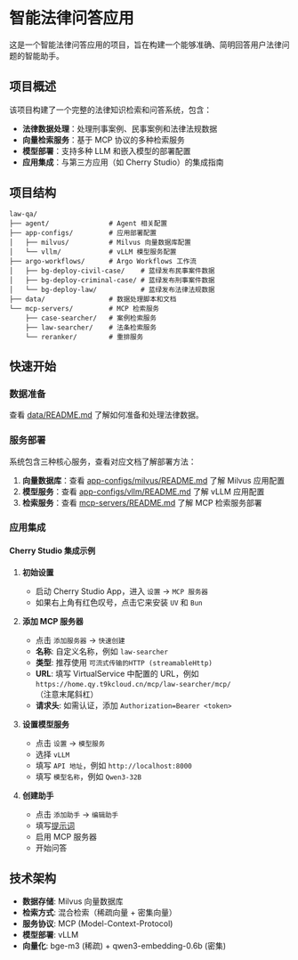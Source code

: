 # 智能法律问答应用

这是一个智能法律问答应用的项目，旨在构建一个能够准确、简明回答用户法律问题的智能助手。

## 项目概述

该项目构建了一个完整的法律知识检索和问答系统，包含：

- **法律数据处理**：处理刑事案例、民事案例和法律法规数据
- **向量检索服务**：基于 MCP 协议的多种检索服务
- **模型部署**：支持多种 LLM 和嵌入模型的部署配置
- **应用集成**：与第三方应用（如 Cherry Studio）的集成指南

## 项目结构

```
law-qa/
├── agent/               # Agent 相关配置
├── app-configs/         # 应用部署配置
│   ├── milvus/          # Milvus 向量数据库配置
│   └── vllm/            # vLLM 模型服务配置
├── argo-workflows/      # Argo Workflows 工作流
│   ├── bg-deploy-civil-case/    # 蓝绿发布民事案件数据
│   ├── bg-deploy-criminal-case/ # 蓝绿发布刑事案件数据
│   └── bg-deploy-law/           # 蓝绿发布法律法规数据
├── data/                # 数据处理脚本和文档
└── mcp-servers/         # MCP 检索服务
    ├── case-searcher/   # 案例检索服务
    ├── law-searcher/    # 法条检索服务
    └── reranker/        # 重排服务
```

## 快速开始

### 数据准备
查看 [data/README.md](./data/README.md) 了解如何准备和处理法律数据。

### 服务部署
系统包含三种核心服务，查看对应文档了解部署方法：

1. **向量数据库**：查看 [app-configs/milvus/README.md](./app-configs/milvus/README.md) 了解 Milvus 应用配置
2. **模型服务**：查看 [app-configs/vllm/README.md](./app-configs/vllm/README.md) 了解 vLLM 应用配置  
3. **检索服务**：查看 [mcp-servers/README.md](./mcp-servers/README.md) 了解 MCP 检索服务部署

### 应用集成

#### Cherry Studio 集成示例

1. **初始设置**
   - 启动 Cherry Studio App，进入 `设置` -> `MCP 服务器`
   - 如果右上角有红色叹号，点击它来安装 `UV` 和 `Bun`

2. **添加 MCP 服务器**
   - 点击 `添加服务器` -> `快速创建`
   - **名称**: 自定义名称，例如 `law-searcher`
   - **类型**: 推荐使用 `可流式传输的HTTP (streamableHttp)`
   - **URL**: 填写 VirtualService 中配置的 URL，例如 `https://home.qy.t9kcloud.cn/mcp/law-searcher/mcp/`（注意末尾斜杠）
   - **请求头**: 如需认证，添加 `Authorization=Bearer <token>`

3. **设置模型服务**
   - 点击 `设置` -> `模型服务`
   - 选择 `vLLM`
   - 填写 `API 地址`，例如 `http://localhost:8000`
   - 填写 `模型名称`，例如 `Qwen3-32B`

4. **创建助手**
   - 点击 `添加助手` -> `编辑助手`
   - 填写[提示词](./agent/system-prompt.txt)
   - 启用 MCP 服务器
   - 开始问答

## 技术架构

- **数据存储**: Milvus 向量数据库
- **检索方式**: 混合检索（稀疏向量 + 密集向量）
- **服务协议**: MCP (Model-Context-Protocol)
- **模型部署**: vLLM
- **向量化**: bge-m3 (稀疏) + qwen3-embedding-0.6b (密集)
